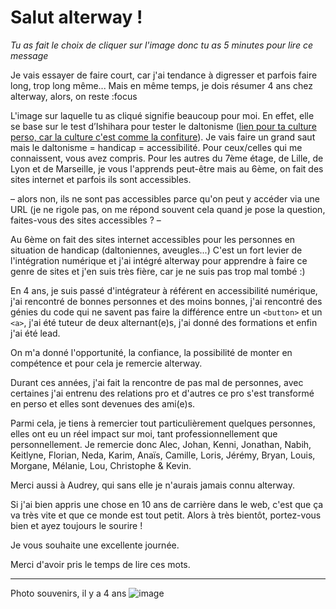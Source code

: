 # Salut alterway !

_Tu as fait le choix de cliquer sur l'image donc tu as 5 minutes pour lire ce message_

Je vais essayer de faire court, car j'ai tendance à digresser et parfois faire long, trop long même...
Mais en même temps, je dois résumer 4 ans chez alterway, alors, on reste :focus 

L'image sur laquelle tu as cliqué signifie beaucoup pour moi. 
En effet, elle se base sur le test d’Ishihara pour tester le daltonisme ([lien pour ta culture perso, car la culture c'est comme la confiture](http://daltonien.free.fr/daltonien/article.php3?id_article=6)). Je vais faire un grand saut mais le daltonisme = handicap = accessibilité. Pour ceux/celles qui me connaissent, vous avez compris. Pour les autres du 7ème étage, de Lille, de Lyon et de Marseille, je vous l'apprends peut-être mais au 6ème, on fait des sites internet et parfois ils sont accessibles. 

– alors non, ils ne sont pas accessibles parce qu'on peut y accéder via une URL (je ne rigole pas, on me répond souvent cela quand je pose la question, faites-vous des sites accessibles ? –

Au 6ème on fait des sites internet accessibles pour les personnes en situation de handicap (daltoniennes, aveugles...) C'est un fort levier de l'intégration numérique et j'ai intégré alterway pour apprendre à faire ce genre de sites et j'en suis très fière, car je ne suis pas trop mal tombé :)

En 4 ans, je suis passé d'intégrateur à référent en accessibilité numérique, j'ai rencontré de bonnes personnes et des moins bonnes, j'ai rencontré des génies du code qui ne savent pas faire la différence entre un `<button>` et un `<a>`,  j'ai été tuteur de deux alternant(e)s, j'ai donné des formations et enfin j'ai été lead. 

On m'a donné l'opportunité, la confiance, la possibilité de monter en compétence et pour cela je remercie alterway. 

Durant ces années, j'ai fait la rencontre de pas mal de personnes, avec certaines j'ai entrenu des relations pro et d'autres ce pro s'est transformé en perso et elles sont devenues des ami(e)s.

Parmi cela, je tiens à remercier tout particulièrement quelques personnes, elles ont eu un réel impact sur moi, tant professionnellement que personnellement. Je remercie donc Alec, Johan, Kenni, Jonathan, Nabih, Keitlyne, Florian, Neda, Karim, Anaïs, Camille, Loris, Jérémy, Bryan, Louis, Morgane, Mélanie, Lou, Christophe & Kevin. 

Merci aussi à Audrey, qui sans elle je n'aurais jamais connu alterway.

Si j'ai bien appris une chose en 10 ans de carrière dans le web, c'est que ça va très vite et que ce monde est tout petit.
Alors à très bientôt, portez-vous bien et ayez toujours le sourire !

Je vous souhaite une excellente journée.

Merci d'avoir pris le temps de lire ces mots.

- - - 

Photo souvenirs, il y a 4 ans
![image](http://www.matteobz.fr/projet/alterway/la-team.jpg)
